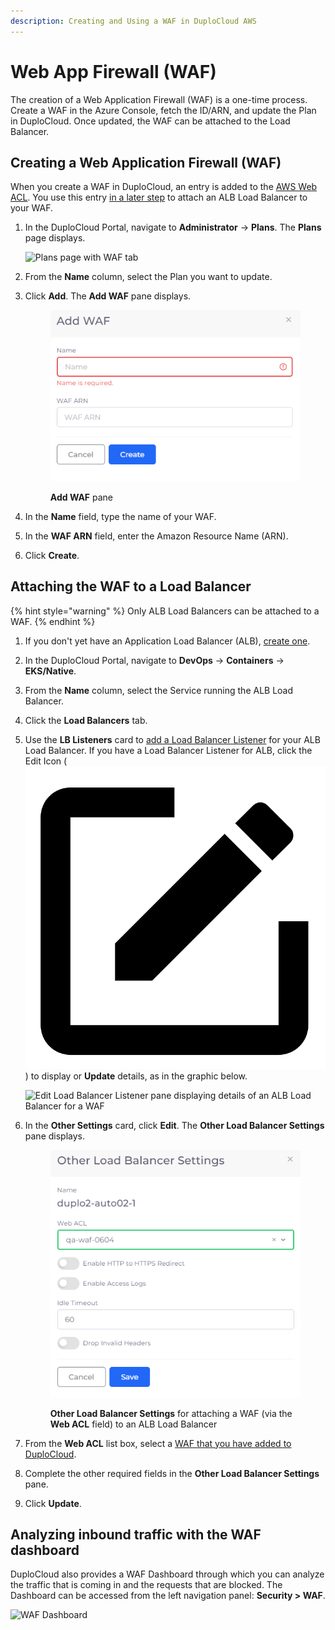 ```yaml
---
description: Creating and Using a WAF in DuploCloud AWS
---
```


# Web App Firewall (WAF)

The creation of a Web Application Firewall (WAF) is a one-time process. Create a WAF in the Azure Console, fetch the ID/ARN, and update the Plan in DuploCloud. Once updated, the WAF can be attached to the Load Balancer.&#x20;

## Creating a Web Application Firewall (WAF)

When you create a WAF in DuploCloud, an entry is added to the [AWS Web ACL](https://docs.aws.amazon.com/waf/latest/developerguide/web-acl.html). You use this entry [in a later step](web-application-firewall-waf.md#attaching-the-waf-to-a-load-balancer) to attach an ALB Load Balancer to your WAF.

1.  In the DuploCloud Portal, navigate to **Administrator** -> **Plans**. The **Plans** page displays.

    ![Plans page with WAF tab](https://duplocloud.com/wp-content/uploads/2021/11/plan-waf.png)
2. From the **Name** column, select the Plan you want to update.
3.  Click **Add**. The **Add WAF** pane displays.

    <figure><img src="../../.gitbook/assets/Azure_WAF (1).png" alt=""><figcaption><p><strong>Add WAF</strong> pane</p></figcaption></figure>
4. In the **Name** field, type the name of your WAF.
5. In the **WAF ARN** field, enter the Amazon Resource Name (ARN).
6. Click **Create**.

## Attaching the WAF to a Load Balancer

{% hint style="warning" %}
Only ALB Load Balancers can be attached to a WAF.
{% endhint %}

1. If you don't yet have an Application Load Balancer (ALB), [create one](load-balancers.md#adding-a-load-balancer).
2. In the DuploCloud Portal, navigate to **DevOps** -> **Containers** -> **EKS/Native**.
3. From the **Name** column, select the Service running the ALB Load Balancer.
4. Click the **Load Balancers** tab.
5.  Use the **LB Listeners** card to [add a Load Balancer Listener](load-balancers.md#adding-a-load-balancer-listener) for your ALB Load Balancer. If you have a Load Balancer Listener for ALB, click the Edit Icon ( <img src="../../.gitbook/assets/image (3).png" alt="" data-size="line">) to display or **Update** details, as in the graphic below.

    ![Edit Load Balancer Listener pane displaying details of an ALB Load Balancer for a WAF](../../.gitbook/assets/AWS\_ALB\_LBL\_HTTP.png)
6.  In the **Other Settings** card, click **Edit**. The **Other Load Balancer Settings** pane displays.

    <figure><img src="../../.gitbook/assets/AWS_LB_WAF_Attach.png" alt=""><figcaption><p><strong>Other Load Balancer Settings</strong> for attaching a WAF (via the <strong>Web ACL</strong> field) to an ALB Load Balancer</p></figcaption></figure>
7. From the **Web ACL** list box, select a [WAF that you have added to DuploCloud](web-application-firewall-waf.md#creating-a-web-application-firewall-waf).&#x20;
8. Complete the other required fields in the **Other Load Balancer Settings** pane.
9. Click **Update**.

## Analyzing inbound traffic with the WAF dashboard <a href="#1-toc-title" id="1-toc-title"></a>

DuploCloud also provides a WAF Dashboard through which you can analyze the traffic that is coming in and the requests that are blocked. The Dashboard can be accessed from the left navigation panel: **Security > WAF**.

![WAF Dashboard](<../../.gitbook/assets/waf (1).png>)

